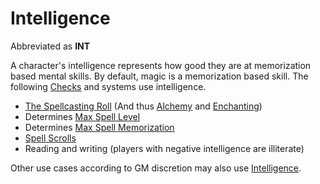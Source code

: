 # Intelligence

Abbreviated as **INT**

A character's intelligence represents how good they are at memorization based mental skills. By default, magic is a memorization based skill. The following [Checks](../../Game%20Procedures/Check.md) and systems use intelligence.

- [The Spellcasting Roll](../../Magic/Spellcasting.md#The%20Spellcasting%20Roll) (And thus [Alchemy](../../Magic/Alchemy/Alchemy.md) and [Enchanting](../../Magic/Enchanting/Enchanting.md))
- Determines [Max Spell Level](../../Magic/Spell%20Level.md#Max%20Spell%20Level)
- Determines [Max Spell Memorization](../../Magic/Spell%20Memorization.md#Spell%20Memorization)
- [Spell Scrolls](../../Magic/Spell%20Scrolls.md)
- Reading and writing (players with negative intelligence are illiterate)

Other use cases according to GM discretion may also use [Intelligence](Intelligence.md).
